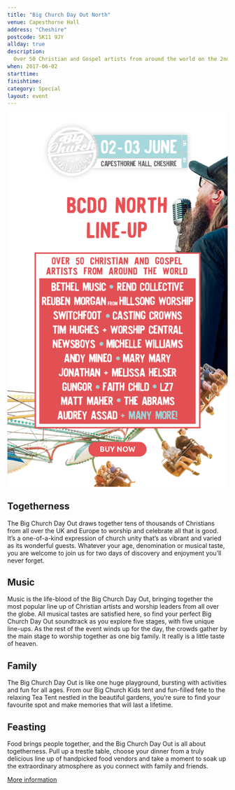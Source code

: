 ```yaml
---
title: "Big Church Day Out North"
venue: Capesthorne Hall
address: "Cheshire"
postcode: SK11 9JY
allday: true
description: 
  Over 50 Christian and Gospel artists from around the world on the 2nd &amp; 3rd June 2017
when: 2017-06-02
starttime: 
finishtime: 
category: Special
layout: event
---
```

<a href="https://bigchurchdayout.com/north"><img src="/assets/img/bcdo-2017.png" alt="BCDO flyer" /></a>

## Togetherness

The Big Church Day Out draws together tens of thousands of Christians from all over the UK and Europe to worship and celebrate all that is good. It’s a one-of-a-kind expression of church unity that’s as vibrant and varied as its wonderful guests. Whatever your age, denomination or musical taste, you are welcome to join us for two days of discovery and enjoyment you’ll never forget.

## Music

Music is the life-blood of the Big Church Day Out, bringing together the most popular line up of Christian artists and worship leaders from all over the globe. All musical tastes are satisfied here, so find your perfect Big Church Day Out soundtrack as you explore five stages, with five unique line-ups. As the rest of the event winds up for the day, the crowds gather by the main stage to worship together as one big family. It really is a little taste of heaven.

## Family

The Big Church Day Out is like one huge playground, bursting with activities and fun for all ages. From our Big Church Kids tent and fun-filled fete to the relaxing Tea Tent nestled in the beautiful gardens, you’re sure to find your favourite spot and make memories that will last a lifetime.

## Feasting

Food brings people together, and the Big Church Day Out is all about togetherness. Pull up a trestle table, choose your dinner from a truly delicious line up of handpicked food vendors and take a moment to soak up the extraordinary atmosphere as you connect with family and friends.

<a href="https://bigchurchdayout.com/north">More information</a>